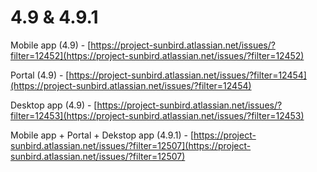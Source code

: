 # 4.9 & 4.9.1

Mobile app (4.9) - [https://project-sunbird.atlassian.net/issues/?filter=12452](https://project-sunbird.atlassian.net/issues/?filter=12452)

Portal (4.9) - [https://project-sunbird.atlassian.net/issues/?filter=12454](https://project-sunbird.atlassian.net/issues/?filter=12454)

Desktop app (4.9) - [https://project-sunbird.atlassian.net/issues/?filter=12453](https://project-sunbird.atlassian.net/issues/?filter=12453)



Mobile app + Portal + Dekstop app (4.9.1) - [https://project-sunbird.atlassian.net/issues/?filter=12507](https://project-sunbird.atlassian.net/issues/?filter=12507)

